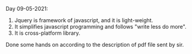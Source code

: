 
Day 09-05-2021:
1. Jquery is framework of javascript, and it is light-weight.
2. It simplifies javascript programming and follows "write less do more".
3. It is cross-platform library.

 

Done some hands on according to the description of pdf file sent by sir.